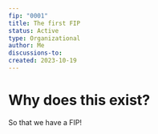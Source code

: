 ```yaml
---
fip: "0001"
title: The first FIP
status: Active
type: Organizational
author: Me
discussions-to:
created: 2023-10-19
---
```


# Why does this exist?

So that we have a FIP!
